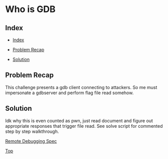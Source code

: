 # Who is GDB

## Index
*   [Index](#index)

*   [Problem Recap](#problem-recap)

*   [Solution](#solution)


## Problem Recap

This challenge presents a gdb client connecting to attackers. So me must impersonate a gdbserver and perform flag file read somehow.

## Solution

Idk why this is even counted as pwn, just read document and figure out appropriate responses that trigger file read.
See solve script for commented step by step walkthrough.

[Remote Debugging Spec](https://sourceware.org/gdb/current/onlinedocs/gdb/Remote-Protocol.html)

[Top](#accounting-accidents)

